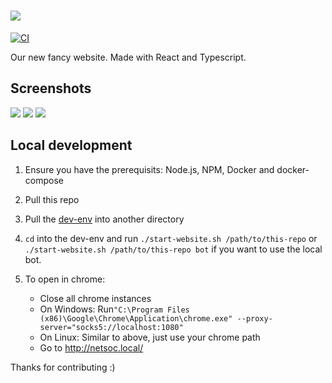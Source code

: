 # [![](https://raw.githubusercontent.com/UCCNetsoc/wiki/master/assets/logo-horizontal-inverted.svg)](https://netsoc.co/rk)

[![CI](https://github.com/UCCNetsoc/netsoc.co/actions/workflows/main.yml/badge.svg)](https://github.com/UCCNetsoc/netsoc.co/actions/workflows/main.yml)


Our new fancy website. Made with React and Typescript.

## Screenshots

![](screenshots/Screenshot_1.png)
![](screenshots/Screenshot_2.png)
![](screenshots/Screenshot_3.png)

## Local development

1. Ensure you have the prerequisits: Node.js, NPM, Docker and docker-compose

1. Pull this repo
1. Pull the [dev-env](https://github.com/UCCNetsoc/dev-env) into another directory
1. `cd` into the dev-env and run `./start-website.sh /path/to/this-repo` or `./start-website.sh /path/to/this-repo bot` if you want to use the local bot.
1. To open in chrome:
   - Close all chrome instances
   - On Windows: Run`"C:\Program Files (x86)\Google\Chrome\Application\chrome.exe" --proxy-server="socks5://localhost:1080"`
   - On Linux: Similar to above, just use your chrome path
   - Go to http://netsoc.local/

Thanks for contributing :)
